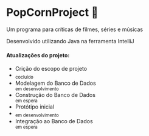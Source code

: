 # PopCornProject 🍿
Um programa para críticas de filmes, séries e músicas

Desenvolvido utilizando Java na ferramenta IntelliJ

<h4>Atualizações do projeto:</h4>

<ul>
  <li>Crição do escopo de projeto<li> <sub>cocluído</sub>
  <li>Modelagem do Banco de Dados</li> <sub>em desenvolvimento</sub>
  <li>Construção do Banco de Dados</li> <sub>em espera</sub>
  <li>Protótipo inicial<li> <sub>em desenvolvimento</sub>
  <li>Integração ao Banco de Dados</li> <sub>em espera</sub>
</ul>
